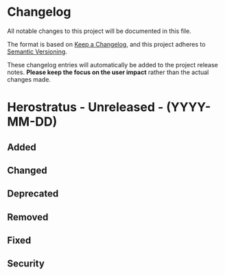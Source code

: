 # Changelog

All notable changes to this project will be documented in this file.

The format is based on [Keep a Changelog](https://keepachangelog.com/en/1.1.0/), and this project
adheres to [Semantic Versioning](https://semver.org/spec/v2.0.0.html).

These changelog entries will automatically be added to the project release notes. **Please keep the
focus on the user impact** rather than the actual changes made.

# Herostratus - Unreleased - (YYYY-MM-DD)
<!-- Please add new changelog entries here -->

## Added
## Changed
## Deprecated
## Removed
## Fixed
## Security
